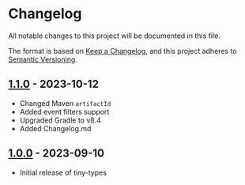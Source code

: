 # Changelog

All notable changes to this project will be documented in this file.

The format is based on [Keep a Changelog](https://keepachangelog.com/en/1.0.0/),
and this project adheres to [Semantic Versioning](https://semver.org/spec/v2.0.0.html).

## [1.1.0] - 2023-10-12

* Changed Maven `artifactId`
* Added event filters support
* Upgraded Gradle to v8.4
* Added Changelog.md

## [1.0.0] - 2023-09-10

* Initial release of tiny-types

[unreleased]: https://github.com/ToastShaman/tiny-types/compare/v1.1.0...HEAD
[1.1.0]: https://github.com/ToastShaman/tiny-types/compare/v1.0.0...v1.1.0
[1.0.0]: https://github.com/ToastShaman/tiny-types/releases/tag/v1.0.0
